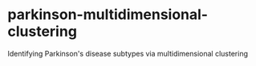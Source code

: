 # parkinson-multidimensional-clustering
Identifying Parkinson's disease subtypes via multidimensional clustering
